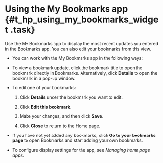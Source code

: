 # Using the My Bookmarks app {#t_hp_using_my_bookmarks_widget .task}

Use the My Bookmarks app to display the most recent updates you entered in the Bookmarks app. You can also edit your bookmarks from this view.

-   You can work with the My Bookmarks app in the following ways:
-   To view a bookmark update, click the bookmark title to open the bookmark directly in Bookmarks. Alternatively, click **Details** to open the bookmark in a pop-up window.

-   To edit one of your bookmarks:

    1.  Click **Details** under the bookmark you want to edit.

    2.  Click **Edit this bookmark**.

    3.  Make your changes, and then click **Save**.

    4.  Click **Close** to return to the Home page.

-   If you have not yet added any bookmarks, click **Go to your bookmarks page** to open Bookmarks and start adding your own bookmarks.

-   To configure display settings for the app, see *Managing home page apps*.


